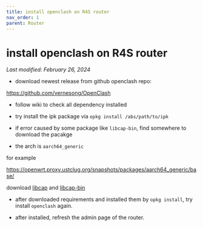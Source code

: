 ```yaml
---
title: install openclash on R4S router
nav_order: 1
parent: Router
---
```


# install openclash on R4S router
*Last modified: February 26, 2024*

- download newest release from github openclash repo:

https://github.com/vernesong/OpenClash

- follow wiki to check all dependency installed

- try install the ipk package via `opkg install /abs/path/to/ipk`

- if error caused by some package like `libcap-bin`, find somewhere to download the pacakge

- the arch is `aarch64_generic`

for example

https://openwrt.proxy.ustclug.org/snapshots/packages/aarch64_generic/base/

download [libcap](https://openwrt.proxy.ustclug.org/snapshots/packages/aarch64_generic/base/libcap_2.69-1_aarch64_generic.ipk) and [libcap-bin](https://openwrt.proxy.ustclug.org/snapshots/packages/aarch64_generic/base/libcap_2.69-1_aarch64_generic.ipk)

- after downloaded requirements and installed them by `opkg install`, try install `openclash` again.

- after installed, refresh the admin page of the router.

